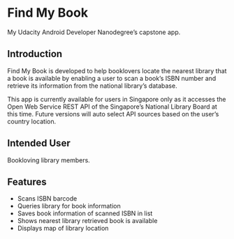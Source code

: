# Find My Book
My Udacity Android Developer Nanodegree’s capstone app.
## Introduction
Find My Book is developed to help booklovers locate the nearest library that a book is available by enabling a user to scan a book’s ISBN number and retrieve its information from the national library’s database.

This app is currently available for users in Singapore only as it accesses the Open Web Service REST API of the Singapore’s National Library Board at this time. Future versions will auto select API sources based on the user’s country location.
## Intended User
Book­loving library members.
## Features
- Scans ISBN barcode
- Queries library for book information
- Saves book information of scanned ISBN in list
- Shows nearest library retrieved book is available
- Displays map of library location
